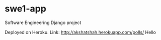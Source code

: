 # swe1-app
Software Engineering Django project

Deployed on Heroku.
Link: http://akshatshah.herokuapp.com/polls/
Hello
